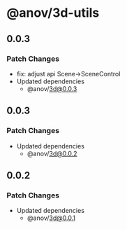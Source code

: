# @anov/3d-utils

## 0.0.3

### Patch Changes

- fix: adjust api Scene->SceneControl
- Updated dependencies
  - @anov/3d@0.0.3

## 0.0.3

### Patch Changes

- Updated dependencies
  - @anov/3d@0.0.2

## 0.0.2

### Patch Changes

- Updated dependencies
  - @anov/3d@0.0.1
